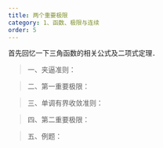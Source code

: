 ```yaml
---
title: 两个重要极限
category: 1、函数、极限与连续
order: 5
---
```


首先回忆一下三角函数的相关公式及二项式定理．


> 一、夹逼准则：


> 二、第一重要极限：


> 三、单调有界收敛准则：


> 四、第二重要极限：


> 五、例题：